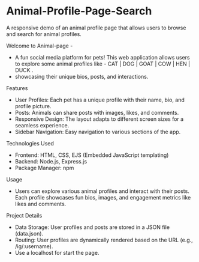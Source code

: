 # Animal-Profile-Page-Search

A responsive demo of an animal profile page that allows users to browse and search for animal profiles.

Welcome to Animal-page - 

- A fun social media platform for pets! This web application allows users to explore some animal profiles like - CAT | DOG | GOAT | COW |  HEN | DUCK .
- showcasing their unique bios, posts, and interactions.

Features

- User Profiles: Each pet has a unique profile with their name, bio, and profile picture.
- Posts: Animals can share posts with images, likes, and comments.
- Responsive Design: The layout adapts to different screen sizes for a seamless experience.
- Sidebar Navigation: Easy navigation to various sections of the app.

Technologies Used

- Frontend: HTML, CSS, EJS (Embedded JavaScript templating)
- Backend: Node.js, Express.js
- Package Manager: npm

Usage

- Users can explore various animal profiles and interact with their posts. Each profile showcases fun bios, images, and engagement metrics like likes and comments.

Project Details

- Data Storage: User profiles and posts are stored in a JSON file (data.json).
- Routing: User profiles are dynamically rendered based on the URL (e.g., /ig/:username).
- Use a localhost for start the page.
